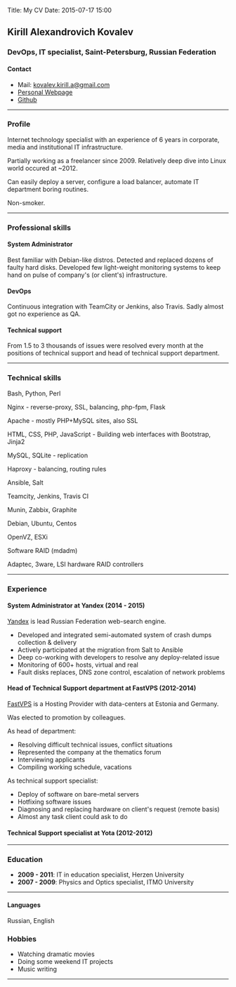 Title: My CV
Date: 2015-07-17 15:00

## Kirill Alexandrovich Kovalev
### DevOps, IT specialist, Saint-Petersburg, Russian Federation

#### Contact
- Mail: [kovalev.kirill.a@gmail.com](mailto:kovalev.kirill.a@gmail.com)
- [Personal Webpage](http://agrrh.com/)
- [Github](http://www.github.com/agrrh-/)

------

### Profile

Internet technology specialist with an experience of 6 years in corporate, media and institutional IT infrastructure.

Partially working as a freelancer since 2009. Relatively deep dive into Linux world occured at ~2012.

Can easily deploy a server, configure a load balancer, automate IT department boring routines.

Non-smoker.

------

### Professional skills

#### System Administrator
Best familiar with Debian-like distros. Detected and replaced dozens of faulty hard disks. Developed few light-weight monitoring systems to keep hand on pulse of company's (or client's) infrastructure.

#### DevOps
Сontinuous integration with TeamCity or Jenkins, also Travis. Sadly almost got no experience as QA.

#### Technical support
From 1.5 to 3 thousands of issues were resolved every month at the positions of technical support and head of technical support department.

-------

### Technical skills

Bash, Python, Perl

Nginx - reverse-proxy, SSL, balancing, php-fpm, Flask

Apache - mostly PHP+MySQL sites, also SSL

HTML, CSS, PHP, JavaScript - Building web interfaces with Bootstrap, Jinja2

MySQL, SQLite - replication

Haproxy - balancing, routing rules

Ansible, Salt

Teamcity, Jenkins, Travis CI

Munin, Zabbix, Graphite

Debian, Ubuntu, Centos

OpenVZ, ESXi

Software RAID (mdadm)

Adaptec, 3ware, LSI hardware RAID controllers

------

### Experience

#### System Administrator at Yandex (2014 - 2015)

[Yandex](http://www.yandex.ru/) is lead Russian Federation web-search engine.

- Developed and integrated semi-automated system of crash dumps collection & delivery
- Actively participated at the migration from Salt to Ansible
- Deep co-working with developers to resolve any deploy-related issue
- Monitoring of 600+ hosts, virtual and real
- Fault disks replaces, DNS zone control, escalation of network problems

#### Head of Technical Support department at FastVPS (2012-2014)

[FastVPS](http://fastvps.ru/) is a Hosting Provider with data-centers at Estonia and Germany.

Was elected to promotion by colleagues.

As head of department:
- Resolving difficult technical issues, conflict situations
- Represented the company at the thematics forum
- Interviewing applicants
- Compiling working schedule, vacations

As technical support specialist:
- Deploy of software on bare-metal servers
- Hotfixing software issues
- Diagnosing and replacing hardware on client's request (remote basis)
- Almost any task client could ask to do

#### Technical Support specialist at Yota (2012-2012)

---

### Education

- __2009 - 2011__: IT in education specialist, Herzen University
- __2007 - 2009__: Physics and Optics specialist, ITMO University

----

#### Languages

Russian, English

### Hobbies

- Watching dramatic movies
- Doing some weekend IT projects
- Music writing

------
